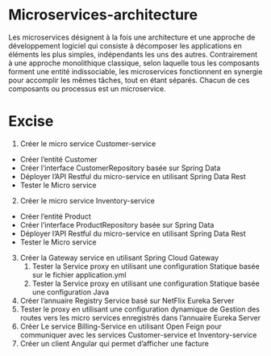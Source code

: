 # Microservices-architecture

Les microservices désignent à la fois une architecture et une approche de développement logiciel qui consiste à décomposer les applications en éléments les plus simples, indépendants les uns des autres. Contrairement à une approche monolithique classique, selon laquelle tous les composants forment une entité indissociable, les microservices fonctionnent en synergie pour accomplir les mêmes tâches, tout en étant séparés. Chacun de ces composants ou processus est un microservice.

# Excise
1. Créer le micro service Customer-service
  - Créer l’entité Customer 
  -  Créer l’interface CustomerRepository basée sur Spring Data
  -  Déployer l’API Restful du micro-service en utilisant Spring Data Rest 
  - Tester le Micro service
2. Créer le micro service Inventory-service
  - Créer l’entité Product
  -  Créer l’interface ProductRepository basée sur Spring Data 
  - Déployer l’API Restful du micro-service en utilisant Spring Data Rest
  - Tester le Micro service
3. Créer la Gateway service en utilisant Spring Cloud Gateway
   1. Tester la Service proxy en utilisant une configuration Statique basée sur le fichier application.yml
   2. Tester la Service proxy en utilisant une configuration Statique basée une configuration Java
4. Créer l’annuaire Registry Service basé sur NetFlix Eureka Server
5. Tester le proxy en utilisant une configuration dynamique de Gestion des routes vers les micro services enregistrés dans l’annuaire Eureka Server
6. Créer Le service Billing-Service en utilisant Open Feign pour communiquer avec les services Customer-service et Inventory-service
7. Créer un client Angular qui permet d’afficher une facture
